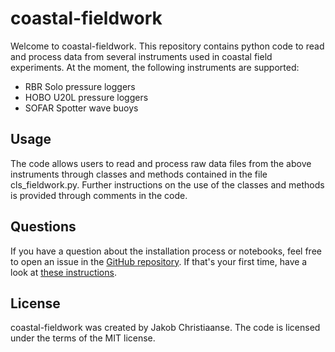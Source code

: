 # coastal-fieldwork

Welcome to coastal-fieldwork. This repository contains python code to read and process data from several instruments used in coastal field experiments. At the moment, the following instruments are supported:
- RBR Solo pressure loggers
- HOBO U20L pressure loggers
- SOFAR Spotter wave buoys

## Usage
The code allows users to read and process raw data files from the above instruments through classes and methods contained in the file cls_fieldwork.py. Further instructions on the use of the classes and methods is provided through comments in the code.

## Questions
If you have a question about the installation process or notebooks, feel free to open an
issue in the [GitHub repository](https://github.com/jakobchristiaanse/coastal-fieldwork). If
that's your first time, have a look at [these
instructions](https://docs.github.com/en/issues/tracking-your-work-with-issues/creating-an-issue).

## License
coastal-fieldwork was created by Jakob Christiaanse. The code is licensed under the terms of the MIT license.
